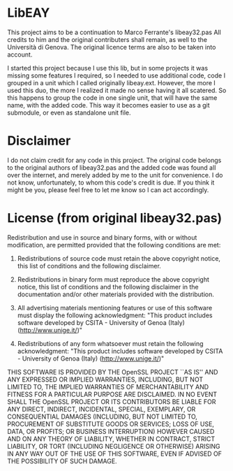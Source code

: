 LibEAY
======

This project aims to be a continuation to Marco Ferrante's libeay32.pas
All credits to him and the original contributers shall remain, as well 
to the Università di Genova.
The original licence terms are also to be taken into account.

I started this project because I use this lib, but in some projects 
it was missing some features I required, so I needed to use additional 
code, code I grouped in a unit which I called originally libeay.ext.
However, the more I used this duo, the more I realized it made no 
sense having it all scatered.
So this happens to group the code in one single unit, that will have 
the same name, with the added code.
This way it becomes easier to use as a git submodule, or even as 
standalone unit file.


Disclaimer
==========

I do not claim credit for any code in this project. 
The original code belongs to the original authors of libeay32.pas 
and the added code was found all over the internet, and merely 
added by me to the unit for convenience. I do not know, unfortunately,
to whom this code's credit is due. If you think it might be you, please
feel free to let me know so I can act accordingly.


License (from original libeay32.pas)
=======

Redistribution and use in source and binary forms, with or without
 modification, are permitted provided that the following conditions
 are met:

 1. Redistributions of source code must retain the above copyright
    notice, this list of conditions and the following disclaimer.

 2. Redistributions in binary form must reproduce the above copyright
    notice, this list of conditions and the following disclaimer in
    the documentation and/or other materials provided with the
    distribution.

 3. All advertising materials mentioning features or use of this
    software must display the following acknowledgment:
    "This product includes software developed by CSITA - University
    of Genoa (Italy) (http://www.unige.it/)"

 4. Redistributions of any form whatsoever must retain the following
    acknowledgment:
    "This product includes software developed by CSITA - University
    of Genoa (Italy) (http://www.unige.it/)"

 THIS SOFTWARE IS PROVIDED BY THE OpenSSL PROJECT ``AS IS'' AND ANY
 EXPRESSED OR IMPLIED WARRANTIES, INCLUDING, BUT NOT LIMITED TO, THE
 IMPLIED WARRANTIES OF MERCHANTABILITY AND FITNESS FOR A PARTICULAR
 PURPOSE ARE DISCLAIMED.  IN NO EVENT SHALL THE OpenSSL PROJECT OR
 ITS CONTRIBUTORS BE LIABLE FOR ANY DIRECT, INDIRECT, INCIDENTAL,
 SPECIAL, EXEMPLARY, OR CONSEQUENTIAL DAMAGES (INCLUDING, BUT
 NOT LIMITED TO, PROCUREMENT OF SUBSTITUTE GOODS OR SERVICES;
 LOSS OF USE, DATA, OR PROFITS; OR BUSINESS INTERRUPTION)
 HOWEVER CAUSED AND ON ANY THEORY OF LIABILITY, WHETHER IN CONTRACT,
 STRICT LIABILITY, OR TORT (INCLUDING NEGLIGENCE OR OTHERWISE)
 ARISING IN ANY WAY OUT OF THE USE OF THIS SOFTWARE, EVEN IF ADVISED
 OF THE POSSIBILITY OF SUCH DAMAGE.
 
 
 
